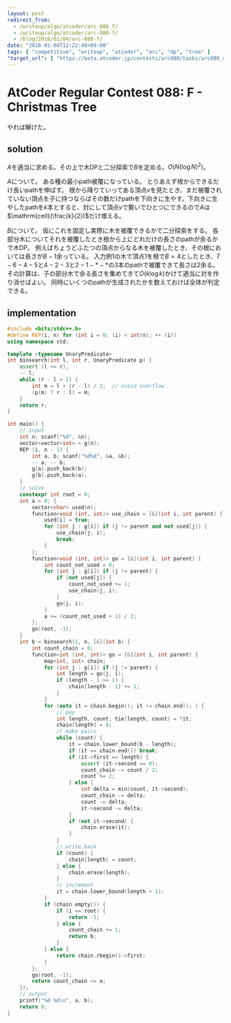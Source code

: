 ```yaml
---
layout: post
redirect_from:
  - /writeup/algo/atcoder/arc_088_f/
  - /writeup/algo/atcoder/arc-088-f/
  - /blog/2018/01/04/arc-088-f/
date: "2018-01-04T12:22:40+09:00"
tags: [ "competitive", "writeup", "atcoder", "arc", "dp", "tree" ]
"target_url": [ "https://beta.atcoder.jp/contests/arc088/tasks/arc088_d" ]
---
```


# AtCoder Regular Contest 088: F - Christmas Tree

やれば解けた。

## solution

$A$を適当に求める。その上で木DPと二分探索で$B$を定める。$O(N (\log N)^2)$。

$A$について。
ある種の最小path被覆になっている。
とりあえず根からできるだけ長いpathを伸ばす。
根から降りていってある頂点$v$を見たとき、まだ被覆されていない頂点を子に持つならばその数だけpathを下向きに生やす。下向きに生やしたpathを$k$本とすると、対にして頂点$v$で繋いでひとつにできるので$A$は$\mathrm{ceil}(\frac{k}{2})$だけ増える。

$B$について。
仮にこれを固定し実際に木を被覆できるかで二分探索をする。
各部分木についてそれを被覆したとき根から上にどれだけの長さのpathが余るかで木DP。
例えばちょうどふたつの頂点からなる木を被覆したとき、その根においては長さが$B - 1$余っている。
入力例$1$の木で頂点$1$を根で$B = 4$としたとき、$7 - 6 - 4 - 5$と$4 - 2 -3$と$2 - 1 - \ast - \ast$の$3$本のpathで被覆できて長さは$2$余る。
その計算は、子の部分木で余る長さを集めてきて$O(k \log k)$かけて適当に対を作り消せばよい。
同時にいくつのpathが生成されたかを数えておけば全体が判定できる。

## implementation

``` c++
#include <bits/stdc++.h>
#define REP(i, n) for (int i = 0; (i) < int(n); ++ (i))
using namespace std;

template <typename UnaryPredicate>
int binsearch(int l, int r, UnaryPredicate p) {
    assert (l <= r);
    -- l;
    while (r - l > 1) {
        int m = l + (r - l) / 2;  // avoid overflow
        (p(m) ? r : l) = m;
    }
    return r;
}

int main() {
    // input
    int n; scanf("%d", &n);
    vector<vector<int> > g(n);
    REP (i, n - 1) {
        int a, b; scanf("%d%d", &a, &b);
        -- a; -- b;
        g[a].push_back(b);
        g[b].push_back(a);
    }
    // solve
    constexpr int root = 0;
    int a = 0; {
        vector<char> used(n);
        function<void (int, int)> use_chain = [&](int i, int parent) {
            used[i] = true;
            for (int j : g[i]) if (j != parent and not used[j]) {
                use_chain(j, i);
                break;
            }
        };
        function<void (int, int)> go = [&](int i, int parent) {
            int count_not_used = 0;
            for (int j : g[i]) if (j != parent) {
                if (not used[j]) {
                    count_not_used += 1;
                    use_chain(j, i);
                }
                go(j, i);
            }
            a += (count_not_used + 1) / 2;
        };
        go(root, -1);
    }
    int b = binsearch(1, n, [&](int b) {
        int count_chain = 0;
        function<int (int, int)> go = [&](int i, int parent) {
            map<int, int> chain;
            for (int j : g[i]) if (j != parent) {
                int length = go(j, i);
                if (length - 1 >= 1) {
                    chain[length - 1] += 1;
                }
            }
            for (auto it = chain.begin(); it != chain.end(); ) {
                // pop
                int length, count; tie(length, count) = *it;
                chain[length] = 0;
                // make pairs
                while (count) {
                    it = chain.lower_bound(b - length);
                    if (it == chain.end()) break;
                    if (it->first == length) {
                        assert (it->second == 0);
                        count_chain -= count / 2;
                        count %= 2;
                    } else {
                        int delta = min(count, it->second);
                        count_chain -= delta;
                        count -= delta;
                        it->second -= delta;
                    }
                    if (not it->second) {
                        chain.erase(it);
                    }
                }
                // write back
                if (count) {
                    chain[length] = count;
                } else {
                    chain.erase(length);
                }
                // increment
                it = chain.lower_bound(length + 1);
            }
            if (chain.empty()) {
                if (i == root) {
                    return -1;
                } else {
                    count_chain += 1;
                    return b;
                }
            } else {
                return chain.rbegin()->first;
            }
        };
        go(root, -1);
        return count_chain <= a;
    });
    // output
    printf("%d %d\n", a, b);
    return 0;
}
```
